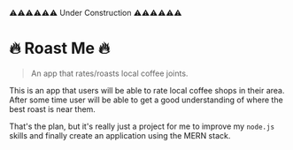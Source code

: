 ⚠️⚠️⚠️⚠️⚠️⚠️ Under Construction ⚠️⚠️⚠️⚠️⚠️⚠️

# 🔥 Roast Me 🔥

> An app that rates/roasts local coffee joints.

This is an app that users will be able to rate local coffee shops in their area. After some time user will be able to get a good understanding of where the best roast is near them.

That's the plan, but it's really just a project for me to improve my `node.js` skills and finally create an application using the MERN stack.
